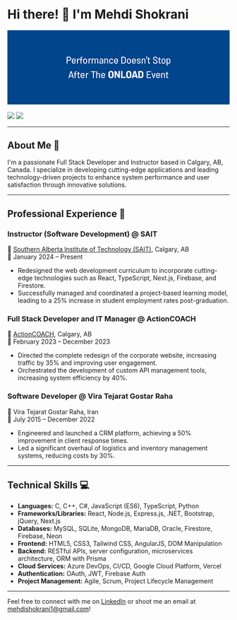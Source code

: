 # Hi there! 👋 I'm Mehdi Shokrani

![Cover Image](cover.png)

[![](https://img.shields.io/badge/Email-mehdishokrani1%40gmail.com-%230077B5.svg?&style=for-the-badge&logo=gmail&logoColor=white&color=ea4335)](mailto:mehdishokrani1@gmail.com)
[![](https://img.shields.io/badge/LinkedIn-Mehdi%20Shokrani-%230077B5.svg?&style=for-the-badge&logo=linkedin&logoColor=white0e76a8)](https://www.linkedin.com/in/mehdishokrani/)

---

## About Me 🚀

I'm a passionate Full Stack Developer and Instructor based in Calgary, AB, Canada. I specialize in developing cutting-edge applications and leading technology-driven projects to enhance system performance and user satisfaction through innovative solutions.

---

## Professional Experience 💼

### Instructor (Software Development) @ SAIT

🏫 [Southern Alberta Institute of Technology (SAIT)](https://www.sait.ca/), Calgary, AB  
📅 January 2024 – Present  

- Redesigned the web development curriculum to incorporate cutting-edge technologies such as React, TypeScript, Next.js, Firebase, and Firestore.
- Successfully managed and coordinated a project-based learning model, leading to a 25% increase in student employment rates post-graduation.

### Full Stack Developer and IT Manager @ ActionCOACH

💼 [ActionCOACH](https://actioncoach.ca/), Calgary, AB  
📅 February 2023 – December 2023  

- Directed the complete redesign of the corporate website, increasing traffic by 35% and improving user engagement.
- Orchestrated the development of custom API management tools, increasing system efficiency by 40%.

### Software Developer @ Vira Tejarat Gostar Raha

💼 Vira Tejarat Gostar Raha, Iran  
📅 July 2015 – December 2022  

- Engineered and launched a CRM platform, achieving a 50% improvement in client response times.
- Led a significant overhaul of logistics and inventory management systems, reducing costs by 30%.

---

## Technical Skills 💻

- **Languages:** C, C++, C#, JavaScript (ES6), TypeScript, Python
- **Frameworks/Libraries:** React, Node.js, Express.js, .NET, Bootstrap, jQuery, Next.js
- **Databases:** MySQL, SQLite, MongoDB, MariaDB, Oracle, Firestore, Firebase, Neon
- **Frontend:** HTML5, CSS3, Tailwind CSS, AngularJS, DOM Manipulation
- **Backend:** RESTful APIs, server configuration, microservices architecture, ORM with Prisma
- **Cloud Services:** Azure DevOps, CI/CD, Google Cloud Platform, Vercel
- **Authentication:** OAuth, JWT, Firebase Auth
- **Project Management:** Agile, Scrum, Project Lifecycle Management

---

Feel free to connect with me on [LinkedIn](https://www.linkedin.com/in/mehdishokrani/) or shoot me an email at [mehdishokrani1@gmail.com](mailto:mehdishokrani1@gmail.com)!

